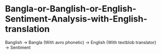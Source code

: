 # Bangla-or-Banglish-or-English-Sentiment-Analysis-with-English-translation
Banglish -> Bangla (With avro phonetic) -> English (With textblob translator) -> Sentiment
